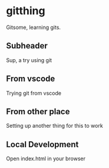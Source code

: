 # gitthing

Gitsome, learning gits.


## Subheader

Sup, a try using git

## From vscode

Trying git from vscode

## From other place

Setting up another thing for this to work

## Local Development

Open index.html in your browser